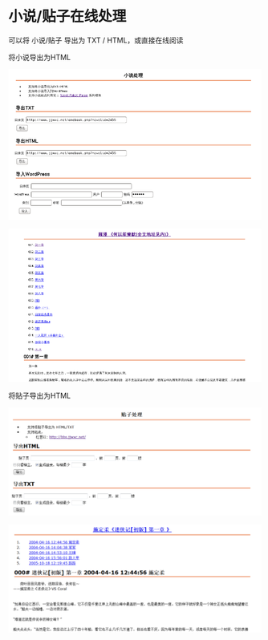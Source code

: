 小说/贴子在线处理
================

可以将 小说/贴子 导出为 TXT / HTML，或直接在线阅读

将小说导出为HTML

![novel](novel.png)

![noveltohtml](novel_to_html.png)

将贴子导出为HTML

![tiezi](tiezi.png)

![tiezitohtml](tiezi_to_html.png)
